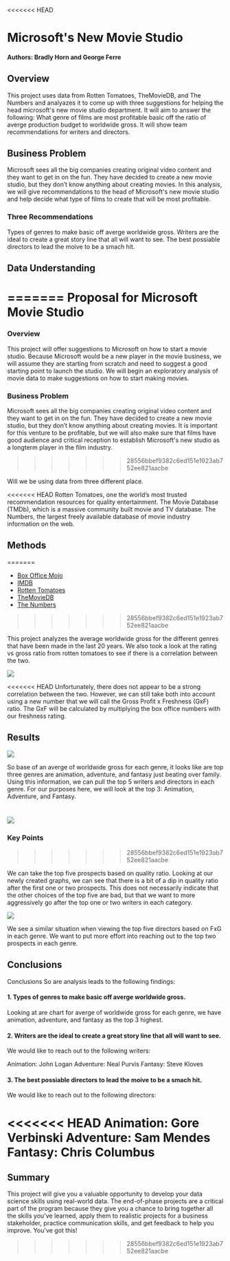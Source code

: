 <<<<<<< HEAD
# Microsoft's New Movie Studio
#### Authors: Bradly Horn and George Ferre

## Overview

This project uses data from Rotten Tomatoes, TheMovieDB, and The Numbers and analyazes it to come up with three suggestions for helping the head microsoft's new movie studio department. It will aim to answer the following: What genre of films are most profitable basic off the ratio of averge production budget to worldwide gross. It will show team recommendations for writers and directors.

## Business Problem

Microsoft sees all the big companies creating original video content and they want to get in on the fun. They have decided to create a new movie studio, but they don’t know anything about creating movies. In this analysis, we will give recommendations to the head of Microsoft's new movie studio and help decide what type of films to create that will be most profitable.

### Three Recommendations

Types of genres to make basic off averge worldwide gross.
Writers are the ideal to create a great story line that all will want to see.
The best possiable directors to lead the moive to be a smach hit.

## Data Understanding
=======
Proposal for Microsoft Movie Studio
=======
### Overview

This project will offer suggestions to Microsoft on how to start a movie studio. Because Microsoft would be a new player in the movie business, we will assume they are starting from scratch and need to suggest a good starting point to launch the studio. We will begin an exploratory analysis of movie data to make suggestions on how to start making movies.

### Business Problem

Microsoft sees all the big companies creating original video content and they want to get in on the fun. They have decided to create a new movie studio, but they don’t know anything about creating movies. It is important for this venture to be profitable, but we will also make sure that films have good audience and critical reception to establish Microsoft's new studio as a longterm player in the film industry.
>>>>>>> 28556bbef9382c6ed151e1923ab752ee821aacbe

Will we be using data from three different place.

<<<<<<< HEAD
Rotten Tomatoes, one the world’s most trusted recommendation resources for quality entertainment.
The Movie Database (TMDb), which is a massive community built movie and TV database.
The Numbers, the largest freely available database of movie industry information on the web.

## Methods
=======
* [Box Office Mojo](https://www.boxofficemojo.com/)
* [IMDB](https://www.imdb.com/)
* [Rotten Tomatoes](https://www.rottentomatoes.com/)
* [TheMovieDB](https://www.themoviedb.org/)
* [The Numbers](https://www.the-numbers.com/)
>>>>>>> 28556bbef9382c6ed151e1923ab752ee821aacbe

This project analyzes the average worldwide gross for the different genres that have been made in the last 20 years. We also took a look at the rating vs gross ratio from rotten tomatoes to see if there is a correlation between the two.

![](/photos/Movie_Gross_vs_Critical_Score.png)

<<<<<<< HEAD
Unfortunately, there does not appear to be a strong correlation between the two. However, we can still take both into account using a new number that we will call the Gross Profit x Freshness (GxF) ratio. The GxF will be calculated by multiplying the box office numbers with our freshness rating.

## Results

![](/photos/worldwide_gross.png)

So base of an averge of worldwide gross for each genre, it looks like are top three genres are animation, adventure, and fantasy just beating over family. Using this information, we can pull the top 5 writers and directors in each genre. For our purposes here, we will look at the top 3: Animation, Adventure, and Fantasy.

![](/photos/Writers.png)
=======
### Key Points
>>>>>>> 28556bbef9382c6ed151e1923ab752ee821aacbe

We can take the top five prospects based on quality ratio. Looking at our newly created graphs, we can see that there is a bit of a dip in quality ratio after the first one or two prospects. This does not necessarily indicate that the other choices of the top five are bad, but that we want to more aggressively go after the top one or two writers in each category.

![](/photos/directors.png)

We see a similar situation when viewing the top five directors based on FxG in each genre. We want to put more effort into reaching out to the top two prospects in each genre.

## Conclusions

Conclusions
So are analysis leads to the following findings:

#### 1. Types of genres to make basic off averge worldwide gross.
Looking at are chart for averge of worldwide gross for each genre, we have animation, adventure, and fantasy as the top 3 highest.

#### 2. Writers are the ideal to create a great story line that all will want to see.
We would like to reach out to the following writers:

Animation: John Logan
Adventure: Neal Purvis
Fantasy: Steve Kloves

#### 3. The best possiable directors to lead the moive to be a smach hit.
We would like to reach out to the following directors:

<<<<<<< HEAD
Animation: Gore Verbinski
Adventure: Sam Mendes
Fantasy: Chris Columbus
=======
## Summary

This project will give you a valuable opportunity to develop your data science skills using real-world data. The end-of-phase projects are a critical part of the program because they give you a chance to bring together all the skills you've learned, apply them to realistic projects for a business stakeholder, practice communication skills, and get feedback to help you improve. You've got this!
>>>>>>> 28556bbef9382c6ed151e1923ab752ee821aacbe
